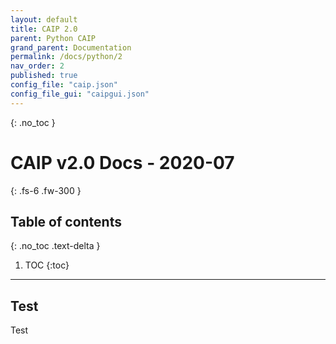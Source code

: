 ```yaml
---
layout: default
title: CAIP 2.0
parent: Python CAIP
grand_parent: Documentation
permalink: /docs/python/2
nav_order: 2
published: true
config_file: "caip.json"
config_file_gui: "caipgui.json"
---
```

{: .no_toc }
# CAIP v2.0 Docs - 2020-07
{: .fs-6 .fw-300 }
## Table of contents
{: .no_toc .text-delta }
1. TOC
{:toc}
---

[comment]: <> (Page variables are defined in the YAML front matter block, and accessed by {{ page.variable_name }}.)

## Test
Test
